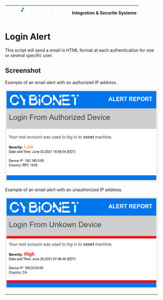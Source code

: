 | ![alt text][logo] | Integration & Securite Systeme |
| ------------- |:-------------:|

# Login Alert
This script will send a email in HTML format at each authentication for one or several specific user.


## Screenshot

Example of an email alert with an authorized IP address.

![Email Alert Authorized](./md/SS01.png "Email Alert Authorized")

Example of an email alert with an unauthorized IP address.

![Email Alert Unauthorized](./md/SS02.png "Email Alert Unauthorized")

---
[logo]: ./md/logo.png "Cybionet"
